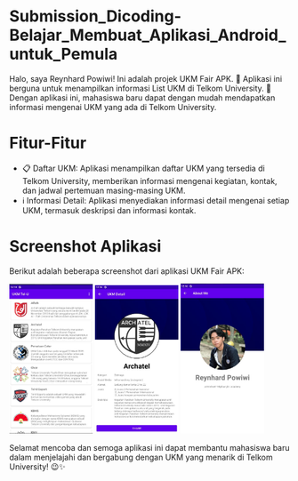# Submission_Dicoding-Belajar_Membuat_Aplikasi_Android_untuk_Pemula
Halo, saya Reynhard Powiwi! Ini adalah projek UKM Fair APK. 🚀 Aplikasi ini berguna untuk menampilkan informasi List UKM di Telkom University. 🏫 Dengan aplikasi ini, mahasiswa baru dapat dengan mudah mendapatkan informasi mengenai UKM yang ada di Telkom University.

# Fitur-Fitur
- 📋 Daftar UKM: Aplikasi menampilkan daftar UKM yang tersedia di Telkom University, memberikan informasi mengenai kegiatan, kontak, dan jadwal pertemuan masing-masing UKM.
- ℹ️ Informasi Detail: Aplikasi menyediakan informasi detail mengenai setiap UKM, termasuk deskripsi dan informasi kontak.

# Screenshot Aplikasi
Berikut adalah beberapa screenshot dari aplikasi UKM Fair APK:

<img src="Gambar/homelist.jpg" alt="Home" width="150"> <img src="Gambar/detaillist.jpg" alt="Detail" width="150"> <img src="Gambar/about.jpg" alt="About" width="150"> 




Selamat mencoba dan semoga aplikasi ini dapat membantu mahasiswa baru dalam menjelajahi dan bergabung dengan UKM yang menarik di Telkom University! 😉✨
